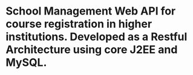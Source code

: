 # School Management Web API for course registration in higher institutions. Developed as a Restful Architecture using core J2EE and MySQL.
